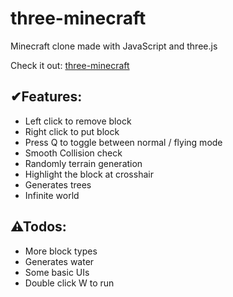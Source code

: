 # three-minecraft

Minecraft clone made with JavaScript and three.js

Check it out: [three-minecraft](https://mc.yuleiz.com/)

## ✔Features:

- Left click to remove block
- Right click to put block
- Press Q to toggle between normal / flying mode
- Smooth Collision check
- Randomly terrain generation
- Highlight the block at crosshair
- Generates trees
- Infinite world

## ⚠Todos:

- More block types
- Generates water
- Some basic UIs
- Double click W to run
